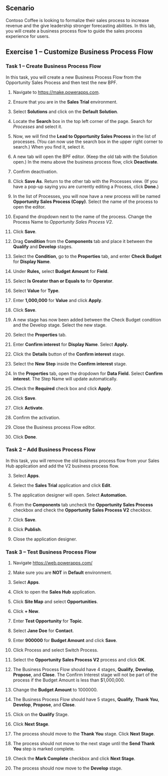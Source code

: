

## Scenario

Contoso Coffee is looking to formalize their sales process to
increase revenue and the give leadership stronger forecasting abilities. In this lab, you will create a business process flow to guide the
sales process experience for users.

## Exercise 1 – Customize Business Process Flow
### Task 1 – Create Business Process Flow

In this task, you will create a new Business Process Flow from the Opportunity
Sales Process and then test the new BPF.

1.  Navigate to <https://make.powerapps.com>.

2.  Ensure that you are in the **Sales Trial** environment. 

3.  Select **Solutions** and click on the **Default Solution**.

4.  Locate the **Search** box in the top left corner of the page. Search for *Processes* and select it.

6.  Now, we will find the **Lead to Opportunity Sales Process** in the list of processes. (You can now use the search box in the upper right corner to search.) When you find it, select it.

8.  A new tab will open the BPF editor. (Keep the old tab with the Solution open.) In the menu above the business process flow, click **Deactivate**.

9.  Confirm deactivation.

10. Click **Save As**. Return to the other tab with the Processes view. (If you have a pop-up saying you are currently editing a Process, click **Done.**)

11. In the list of Processes, you will now have a new process will be named **Opportunity Sales Process (Copy)**. Select the name of the process to open the editor.

12. Expand the dropdown next to the name of the process. Change the Process Name to *Opportunity Sales Process V2*.

13. Click **Save**.

14. Drag **Condition** from the **Components** tab and place it between the
    **Qualify** and **Develop** stages.

15. Select the **Condition**, go to the **Properties** tab, and enter **Check
    Budget** for **Display Name**.

16. Under **Rules,** select **Budget Amount** for **Field**.

17. Select **Is Greater than or Equals to** for **Operator**.

18. Select **Value** for **Type**.

19. Enter **1,000,000** for **Value** and click **Apply**.

20. Click **Save**.

21. A new stage has now been added between the Check Budget condition and the Develop stage. Select the new stage.

22. Select the **Properties** tab.

23. Enter **Confirm interest** for **Display Name**. Select **Apply.**

24. Click the **Details** button of the **Confirm interest** stage.

25. Select the **New Step** inside the **Confirm interest** stage.

26. In the **Properties** tab, open the dropdown for **Data Field.** Select **Confirm interest**. The Step Name will update automatically.

27. Check the **Required** check box and click **Apply**.

28. Click **Save**.

29. Click **Activate**.

30. Confirm the activation.

31. Close the Business process Flow editor.

33. Click **Done**.

### Task 2 – Add Business Process Flow

In this task, you will remove the old business process flow from your Sales Hub
application and add the V2 business process flow.

3.  Select **Apps**.

4.  Select the **Sales Trial** application and click **Edit**.

5.  The application designer will open. Select **Automation.**

6.  From the **Components** tab uncheck the **Opportunity Sales Process**
    checkbox and check the **Opportunity Sales Process V2** checkbox.

7.  Click **Save**.

8.  Click **Publish**.

9.  Close the application designer.

### Task 3 – Test Business Process Flow

1.  Navigate <https://web.powerapps.com/>

2.  Make sure you are **NOT** in **Default** environment.

3.  Select **Apps**.

4.  Click to open the **Sales Hub** application.

5.  Click **Site Map** and select **Opportunities**.

6.  Click **+ New**.

7.  Enter **Test Opportunity** for **Topic**.

8.  Select **Jane Doe** for **Contact**.

9.  Enter **900000** for **Budget Amount** and click **Save**.

10. Click Process and select Switch Process.

11. Select the **Opportunity Sales Process V2** process and click **OK**.

12. The Business Process Flow should have 4 stages, **Qualify**, **Develop**,
    **Propose**, and **Close**. The Confirm Interest stage will not be part of the
    process if the Budget Amount is less than $1,000,000.

13. Change the **Budget Amount** to 1000000.

14. The Business Process Flow should have 5 stages, **Qualify**, **Thank You**,
    **Develop**, **Propose**, and **Close**.

15. Click on the **Qualify** Stage.

16. Click **Next Stage**.

17. The process should move to the **Thank You** stage. Click **Next Stage**.

18. The process should not move to the next stage until the **Send Thank You**
    step is marked complete.

19. Check the **Mark Complete** checkbox and click **Next Stage**.

20. The process should now move to the **Develop** stage.
